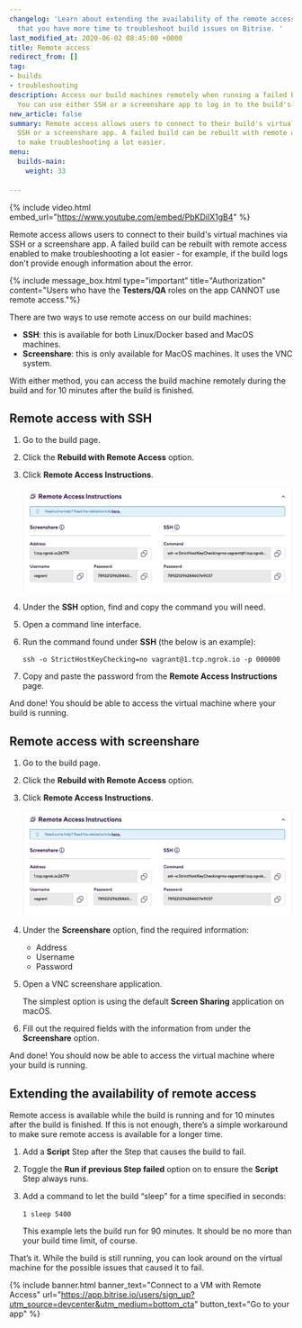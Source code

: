 ```yaml
---
changelog: 'Learn about extending the availability of the remote access feature so
  that you have more time to troubleshoot build issues on Bitrise. '
last_modified_at: 2020-06-02 08:45:00 +0000
title: Remote access
redirect_from: []
tag:
- builds
- troubleshooting
description: Access our build machines remotely when running a failed build again.
  You can use either SSH or a screenshare app to log in to the build's virtual machine.
new_article: false
summary: Remote access allows users to connect to their build's virtual machines via
  SSH or a screenshare app. A failed build can be rebuilt with remote access enabled
  to make troubleshooting a lot easier.
menu:
  builds-main:
    weight: 33

---
```

{% include video.html embed_url="https://www.youtube.com/embed/PbKDilX1gB4" %}

Remote access allows users to connect to their build's virtual machines via SSH or a screenshare app. A failed build can be rebuilt with remote access enabled to make troubleshooting a lot easier - for example, if the build logs don't provide enough information about the error.

{% include message_box.html type="important" title="Authorization" content="Users who have the **Testers/QA** roles on the app CANNOT use remote access."%}

There are two ways to use remote access on our build machines:

* **SSH**: this is available for both Linux/Docker based and MacOS machines.
* **Screenshare**: this is only available for MacOS machines. It uses the VNC system.

With either method, you can access the build machine remotely during the build and for 10 minutes after the build is finished.

## Remote access with SSH

1. Go to the build page.
2. Click the **Rebuild with Remote Access** option.
3. Click **Remote Access Instructions**.

   ![](/img/remote-access-instructions.png)
4. Under the **SSH** option, find and copy the command you will need.
5. Open a command line interface.
6. Run the command found under **SSH** (the below is an example):

       ssh -o StrictHostKeyChecking=no vagrant@1.tcp.ngrok.io -p 000000
7. Copy and paste the password from the **Remote Access Instructions** page.

And done! You should be able to access the virtual machine where your build is running.

## Remote access with screenshare

1. Go to the build page.
2. Click the **Rebuild with Remote Access** option.
3. Click **Remote Access Instructions**.

   ![](/img/remote-access-instructions.png)
4. Under the **Screenshare** option, find the required information:
   * Address
   * Username
   * Password
5. Open a VNC screenshare application.

   The simplest option is using the default **Screen Sharing** application on macOS.
6. Fill out the required fields with the information from under the **Screenshare** option.

And done! You should now be able to access the virtual machine where your build is running.

## Extending the availability of remote access

Remote access is available while the build is running and for 10 minutes after the build is finished. If this is not enough, there’s a simple workaround to make sure remote access is available for a longer time.

1. Add a **Script** Step after the Step that causes the build to fail.
2. Toggle the **Run if previous Step failed** option on to ensure the **Script** Step always runs.
3. Add a command to let the build “sleep” for a time specified in seconds:

   `1 sleep 5400`

   This example lets the build run for 90 minutes. It should be no more than your build time limit, of course.

That’s it. While the build is still running, you can look around on the virtual machine for the possible issues that caused it to fail.

{% include banner.html banner_text="Connect to a VM with Remote Access" url="https://app.bitrise.io/users/sign_up?utm_source=devcenter&utm_medium=bottom_cta" button_text="Go to your app" %}